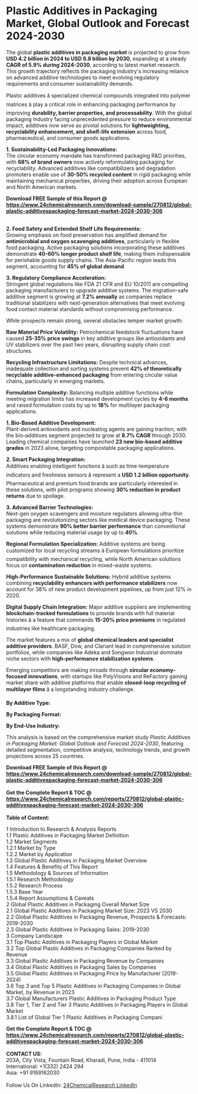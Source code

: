 <h1>Plastic Additives in Packaging Market, Global Outlook and Forecast 2024-2030</h1><p>The global <strong>plastic additives in packaging market</strong> is projected to grow from <strong>USD 4.2 billion in 2024 to USD 6.8 billion by 2030</strong>, expanding at a steady <strong>CAGR of 5.9% during 2024-2030</strong>, according to latest market research. This growth trajectory reflects the packaging industry's increasing reliance on advanced additive technologies to meet evolving regulatory requirements and consumer sustainability demands.</p><p>Plastic additives â specialized chemical compounds integrated into polymer matrices â play a critical role in enhancing packaging performance by improving <strong>durability, barrier properties, and processability</strong>. With the global packaging industry facing unprecedented pressure to reduce environmental impact, additives now serve as pivotal solutions for <strong>lightweighting, recyclability enhancement, and shelf-life extension</strong> across food, pharmaceutical, and consumer goods applications.</p><p><strong>1. Sustainability-Led Packaging Innovations:</strong><br>
The circular economy mandate has transformed packaging R&amp;D priorities, with <strong>68% of brand owners</strong> now actively reformulating packaging for recyclability. Advanced additives like compatibilizers and degradation promoters enable use of <strong>30-50% recycled content</strong> in rigid packaging while maintaining mechanical properties, driving their adoption across European and North American markets.</p><div><b>Download FREE Sample of this Report @ 
            <a href="https://www.24chemicalresearch.com/download-sample/270812/global-plastic-additivespackaging-forecast-market-2024-2030-306">
            https://www.24chemicalresearch.com/download-sample/270812/global-plastic-additivespackaging-forecast-market-2024-2030-306</a></b></div><br><p><strong>2. Food Safety and Extended Shelf Life Requirements:</strong><br>
Growing emphasis on food preservation has amplified demand for <strong>antimicrobial and oxygen scavenging additives</strong>, particularly in flexible food packaging. Active packaging solutions incorporating these additives demonstrate <strong>40-60% longer product shelf life</strong>, making them indispensable for perishable goods supply chains. The Asia-Pacific region leads this segment, accounting for <strong>45% of global demand</strong>.</p><p><strong>3. Regulatory Compliance Acceleration:</strong><br>
Stringent global regulations like FDA 21 CFR and EU 10/2011 are compelling packaging manufacturers to upgrade additive systems. The migration-safe additive segment is growing at <strong>7.2% annually</strong> as companies replace traditional stabilizers with next-generation alternatives that meet evolving food contact material standards without compromising performance.</p><p>While prospects remain strong, several obstacles temper market growth:</p><p><strong>Raw Material Price Volatility:</strong> Petrochemical feedstock fluctuations have caused <strong>25-35% price swings</strong> in key additive groups like antioxidants and UV stabilizers over the past two years, disrupting supply chain cost structures.</p><p><strong>Recycling Infrastructure Limitations:</strong> Despite technical advances, inadequate collection and sorting systems prevent <strong>42% of theoretically recyclable additive-enhanced packaging</strong> from entering circular value chains, particularly in emerging markets.</p><p><strong>Formulation Complexity:</strong> Balancing multiple additive functions while meeting migration limits has increased development cycles by <strong>4-6 months</strong> and raised formulation costs by up to <strong>18%</strong> for multilayer packaging applications.</p><p><strong>1. Bio-Based Additive Development:</strong><br>
Plant-derived antioxidants and nucleating agents are gaining traction, with the bio-additives segment projected to grow at <strong>8.7% CAGR</strong> through 2030. Leading chemical companies have launched <strong>23 new bio-based additive grades</strong> in 2023 alone, targeting compostable packaging applications.</p><p><strong>2. Smart Packaging Integration:</strong><br>
Additives enabling intelligent functions â such as time-temperature indicators and freshness sensors â represent a <strong>USD 1.2 billion opportunity</strong>. Pharmaceutical and premium food brands are particularly interested in these solutions, with pilot programs showing <strong>30% reduction in product returns</strong> due to spoilage.</p><p><strong>3. Advanced Barrier Technologies:</strong><br>
Next-gen oxygen scavengers and moisture regulators allowing ultra-thin packaging are revolutionizing sectors like medical device packaging. These systems demonstrate <strong>90% better barrier performance</strong> than conventional solutions while reducing material usage by up to <strong>40%</strong>.</p><p><strong>Regional Formulation Specialization:</strong> Additive systems are being customized for local recycling streams â European formulations prioritize compatibility with mechanical recycling, while North American solutions focus on <strong>contamination reduction</strong> in mixed-waste systems.</p><p><strong>High-Performance Sustainable Solutions:</strong> Hybrid additive systems combining <strong>recyclability enhancers with performance stabilizers</strong> now account for 38% of new product development pipelines, up from just 12% in 2020.</p><p><strong>Digital Supply Chain Integration:</strong> Major additive suppliers are implementing <strong>blockchain-tracked formulations</strong> to provide brands with full material histories â a feature that commands <strong>15-20% price premiums</strong> in regulated industries like healthcare packaging.</p><p>The market features a mix of <strong>global chemical leaders and specialist additive providers</strong>. BASF, Dow, and Clariant lead in comprehensive solution portfolios, while companies like Adeka and Songwon Industrial dominate niche sectors with <strong>high-performance stabilization systems</strong>.</p><p>Emerging competitors are making inroads through <strong>circular economy-focused innovations</strong>, with startups like PolyVisions and ReFactory gaining market share with additive platforms that enable <strong>closed-loop recycling of multilayer films</strong> â a longstanding industry challenge.</p><p><strong>By Additive Type:</strong></p><p><strong>By Packaging Format:</strong></p><p><strong>By End-Use Industry:</strong></p><p>This analysis is based on the comprehensive market study <em>Plastic Additives in Packaging Market: Global Outlook and Forecast 2024-2030</em>, featuring detailed segmentation, competitive analysis, technology trends, and growth projections across 25 countries.</p><div><b>Download FREE Sample of this Report @ 
            <a href="https://www.24chemicalresearch.com/download-sample/270812/global-plastic-additivespackaging-forecast-market-2024-2030-306">
            https://www.24chemicalresearch.com/download-sample/270812/global-plastic-additivespackaging-forecast-market-2024-2030-306</a></b></div><br><div><b>Get the Complete Report & TOC @ 
            <a href="https://www.24chemicalresearch.com/reports/270812/global-plastic-additivespackaging-forecast-market-2024-2030-306">
            https://www.24chemicalresearch.com/reports/270812/global-plastic-additivespackaging-forecast-market-2024-2030-306</a></b></div><br>
            <b>Table of Content:</b><p>1 Introduction to Research & Analysis Reports<br />
    1.1 Plastic Additives in Packaging Market Definition<br />
    1.2 Market Segments<br />
        1.2.1 Market by Type<br />
        1.2.2 Market by Application<br />
    1.3 Global Plastic Additives in Packaging Market Overview<br />
    1.4 Features & Benefits of This Report<br />
    1.5 Methodology & Sources of Information<br />
        1.5.1 Research Methodology<br />
        1.5.2 Research Process<br />
        1.5.3 Base Year<br />
        1.5.4 Report Assumptions & Caveats<br />
2 Global Plastic Additives in Packaging Overall Market Size<br />
    2.1 Global Plastic Additives in Packaging Market Size: 2023 VS 2030<br />
    2.2 Global Plastic Additives in Packaging Revenue, Prospects & Forecasts: 2019-2030<br />
    2.3 Global Plastic Additives in Packaging Sales: 2019-2030<br />
3 Company Landscape<br />
    3.1 Top Plastic Additives in Packaging Players in Global Market<br />
    3.2 Top Global Plastic Additives in Packaging Companies Ranked by Revenue<br />
    3.3 Global Plastic Additives in Packaging Revenue by Companies<br />
    3.4 Global Plastic Additives in Packaging Sales by Companies<br />
    3.5 Global Plastic Additives in Packaging Price by Manufacturer (2019-2024)<br />
    3.6 Top 3 and Top 5 Plastic Additives in Packaging Companies in Global Market, by Revenue in 2023<br />
    3.7 Global Manufacturers Plastic Additives in Packaging Product Type<br />
    3.8 Tier 1, Tier 2 and Tier 3 Plastic Additives in Packaging Players in Global Market<br />
        3.8.1 List of Global Tier 1 Plastic Additives in Packaging Compani</p><div><b>Get the Complete Report & TOC @ 
            <a href="https://www.24chemicalresearch.com/reports/270812/global-plastic-additivespackaging-forecast-market-2024-2030-306">
            https://www.24chemicalresearch.com/reports/270812/global-plastic-additivespackaging-forecast-market-2024-2030-306</a></b></div><br><b>CONTACT US:</b><br>
            203A, City Vista, Fountain Road, Kharadi, Pune, India - 411014<br>
            International: +1(332) 2424 294<br>
            Asia: +91 9169162030 <br><br>
            Follow Us On LinkedIn: <a href="https://www.linkedin.com/company/24chemicalresearch/">24ChemicalResearch LinkedIn</a>
